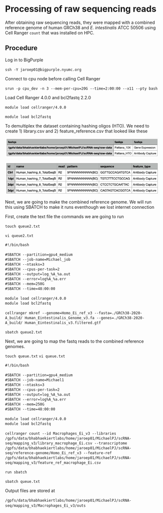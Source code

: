 # Processing of raw sequencing reads

After obtaining raw sequencing reads, they were mapped with a combined reference genome of human GRCh38 and *E. intestinalis* ATCC 50506 using Cell Ranger `count` that was installed on HPC. 

## **Procedure**

Log in to BigPurple 

`ssh -Y jaroep01@bigpurple.nyumc.org`

Connect to cpu node before calling Cell Ranger
 
`srun -p cpu_dev -n 3 --mem-per-cpu=20G --time=2:00:00 --x11 --pty bash`

Load Cell Ranger 4.0.0 and bcl2fastq 2.2.0

`module load cellranger/4.0.0`

`module load bcl2fastq`

To demultiplex the dataset containing hashing oligos (HTO). We need to create 1) library.csv and 2) feature_reference.csv that looked like these

![1](https://github.com/pjaroenlak/scRNAseq_E_intestinalis/blob/main/Images/Screen_Shot_2020-11-09_at_6.25.08_PM.png)

![2](https://github.com/pjaroenlak/scRNAseq_E_intestinalis/blob/main/Images/Screen_Shot_2020-11-09_at_6.38.38_PM.png)

Next, we are going to make the combined reference genome. We will run this using SBATCH to make it runs eventhough we lost internet connection

First, create the text file the commands we are going to run

`touch queue2.txt`

`vi queue2.txt`


	#!/bin/bash

	#SBATCH --partition=gpu4_medium
	#SBATCH --job-name=Michael_job
	#SBATCH --ntasks=3
	#SBATCH --cpus-per-task=2
	#SBATCH --output=log_%A_%a.out
	#SBATCH --error=log%A_%a.err
	#SBATCH --mem=250G
	#SBATCH --time=48:00:00

	module load cellranger/4.0.0
	module load bcl2fastq

	cellranger mkref --genome=Homo_Ei_ref_v3 --fasta=./GRCh38-2020-A_build/	Human_Eintestinalis_Genome_v3.fa --genes=./GRCh38-2020-A_build/	Human_Eintestinalis_v3.filtered.gtf


`sbatch queue2.txt `

Next, we are going to map the fastq reads to the combined reference genomes. 

`touch queue.txt`
`vi queue.txt`

	#!/bin/bash

	#SBATCH --partition=gpu4_medium
	#SBATCH --job-name=Michael1
	#SBATCH --ntasks=3
	#SBATCH --cpus-per-task=2
	#SBATCH --output=log_%A_%a.out
	#SBATCH --error=log%A_%a.err
	#SBATCH --mem=250G
	#SBATCH --time=48:00:00

	module load cellranger/4.0.0
	module load bcl2fastq

	cellranger count --id Macrophages_Ei_v3 --libraries /gpfs/data/bhabhaekiertlabs/home/jaroep01/MichaelPJ/scRNA-seq/mapping_v3/library_macrophage_Ei.csv --transcriptome /gpfs/data/bhabhaekiertlabs/home/jaroep01/MichaelPJ/scRNA-seq/reference-genome/Homo_Ei_ref_v3 --feature-ref /gpfs/data/bhabhaekiertlabs/home/jaroep01/MichaelPJ/scRNA-seq/mapping_v3/feature_ref_macrophage_Ei.csv

`run sbatch`

`sbatch queue.txt`

Output files are stored at 

`/gpfs/data/bhabhaekiertlabs/home/jaroep01/MichaelPJ/scRNA-seq/mapping_v3/Macrophages_Ei_v3/outs`
